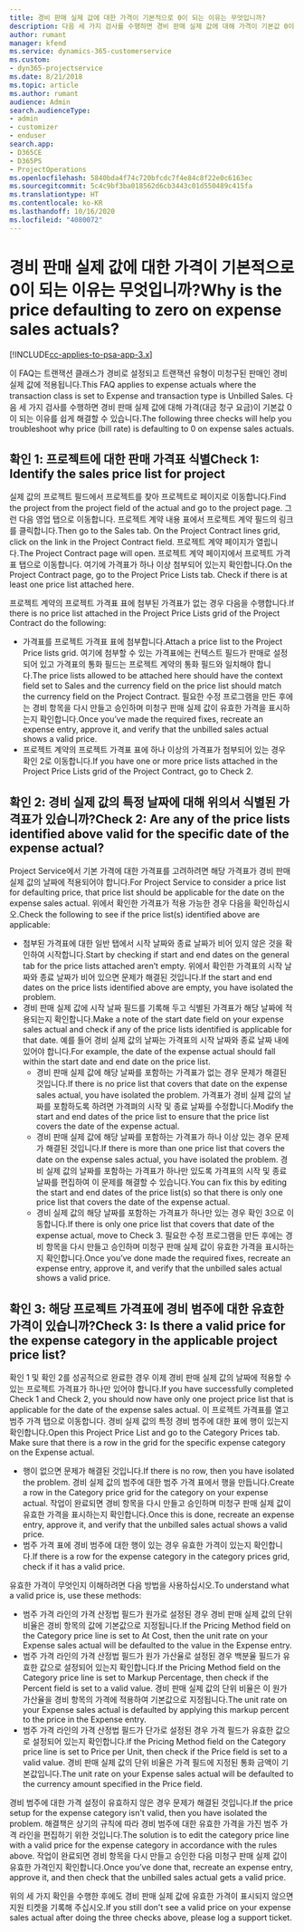 ```yaml
---
title: 경비 판매 실제 값에 대한 가격이 기본적으로 0이 되는 이유는 무엇입니까?
description: 다음 세 가지 검사를 수행하면 경비 판매 실제 값에 대해 가격이 기본값 0이 되는 이유를 쉽게 해결할 수 있습니다.
author: rumant
manager: kfend
ms.service: dynamics-365-customerservice
ms.custom:
- dyn365-projectservice
ms.date: 8/21/2018
ms.topic: article
ms.author: rumant
audience: Admin
search.audienceType:
- admin
- customizer
- enduser
search.app:
- D365CE
- D365PS
- ProjectOperations
ms.openlocfilehash: 5840bda4f74c720bfcdc7f4e84c8f22e0c6163ec
ms.sourcegitcommit: 5c4c9bf3ba018562d6cb3443c01d550489c415fa
ms.translationtype: HT
ms.contentlocale: ko-KR
ms.lasthandoff: 10/16/2020
ms.locfileid: "4080072"
---
```

# <a name="why-is-the-price-defaulting-to-zero-on-expense-sales-actuals"></a><span data-ttu-id="c47aa-103">경비 판매 실제 값에 대한 가격이 기본적으로 0이 되는 이유는 무엇입니까?</span><span class="sxs-lookup"><span data-stu-id="c47aa-103">Why is the price defaulting to zero on expense sales actuals?</span></span>

[!INCLUDE[cc-applies-to-psa-app-3.x](../includes/cc-applies-to-psa-app-3x.md)]

<span data-ttu-id="c47aa-104">이 FAQ는 트랜잭션 클래스가 경비로 설정되고 트랜잭션 유형이 미청구된 판매인 경비 실제 값에 적용됩니다.</span><span class="sxs-lookup"><span data-stu-id="c47aa-104">This FAQ applies to expense actuals where the transaction class is set to Expense and transaction type is Unbilled Sales.</span></span> <span data-ttu-id="c47aa-105">다음 세 가지 검사를 수행하면 경비 판매 실제 값에 대해 가격(대금 청구 요금)이 기본값 0이 되는 이유를 쉽게 해결할 수 있습니다.</span><span class="sxs-lookup"><span data-stu-id="c47aa-105">The following three checks will help you troubleshoot why price (bill rate) is defaulting to 0 on expense sales actuals.</span></span>

## <a name="check-1-identify-the-sales-price-list-for-project"></a><span data-ttu-id="c47aa-106">확인 1: 프로젝트에 대한 판매 가격표 식별</span><span class="sxs-lookup"><span data-stu-id="c47aa-106">Check 1: Identify the sales price list for project</span></span>

<span data-ttu-id="c47aa-107">실제 값의 프로젝트 필드에서 프로젝트를 찾아 프로젝트로 페이지로 이동합니다.</span><span class="sxs-lookup"><span data-stu-id="c47aa-107">Find the project from the project field of the actual and go to the project page.</span></span> <span data-ttu-id="c47aa-108">그런 다음 영업 탭으로 이동합니다. 프로젝트 계약 내용 표에서 프로젝트 계약 필드의 링크를 클릭합니다.</span><span class="sxs-lookup"><span data-stu-id="c47aa-108">Then go to the Sales tab. On the Project Contract lines grid, click on the link in the Project Contract field.</span></span> <span data-ttu-id="c47aa-109">프로젝트 계약 페이지가 열립니다.</span><span class="sxs-lookup"><span data-stu-id="c47aa-109">The Project Contract page will open.</span></span> <span data-ttu-id="c47aa-110">프로젝트 계약 페이지에서 프로젝트 가격표 탭으로 이동합니다. 여기에 가격표가 하나 이상 첨부되어 있는지 확인합니다.</span><span class="sxs-lookup"><span data-stu-id="c47aa-110">On the Project Contract page, go to the Project Price Lists tab. Check if there is at least one price list attached here.</span></span>

<span data-ttu-id="c47aa-111">프로젝트 계약의 프로젝트 가격표 표에 첨부된 가격표가 없는 경우 다음을 수행합니다.</span><span class="sxs-lookup"><span data-stu-id="c47aa-111">If there is no price list attached in the Project Price Lists grid of the Project Contract do the following:</span></span>

- <span data-ttu-id="c47aa-112">가격표를 프로젝트 가격표 표에 첨부합니다.</span><span class="sxs-lookup"><span data-stu-id="c47aa-112">Attach a price list to the Project Price lists grid.</span></span> <span data-ttu-id="c47aa-113">여기에 첨부할 수 있는 가격표에는 컨텍스트 필드가 판매로 설정되어 있고 가격표의 통화 필드는 프로젝트 계약의 통화 필드와 일치해야 합니다.</span><span class="sxs-lookup"><span data-stu-id="c47aa-113">The price lists allowed to be attached here should have the context field set to Sales and the currency field on the price list should match the currency field on the Project Contract.</span></span> <span data-ttu-id="c47aa-114">필요한 수정 프로그램을 만든 후에는 경비 항목을 다시 만들고 승인하며 미청구 판매 실제 값이 유효한 가격을 표시하는지 확인합니다.</span><span class="sxs-lookup"><span data-stu-id="c47aa-114">Once you’ve made the required fixes, recreate an expense entry, approve it, and verify that the unbilled sales actual shows a valid price.</span></span>
- <span data-ttu-id="c47aa-115">프로젝트 계약의 프로젝트 가격표 표에 하나 이상의 가격표가 첨부되어 있는 경우 확인 2로 이동합니다.</span><span class="sxs-lookup"><span data-stu-id="c47aa-115">If you have one or more price lists attached in the Project Price Lists grid of the Project Contract, go to Check 2.</span></span>

## <a name="check-2-are-any-of-the-price-lists-identified-above-valid-for-the-specific-date-of-the-expense-actual"></a><span data-ttu-id="c47aa-116">확인 2: 경비 실제 값의 특정 날짜에 대해 위의서 식별된 가격표가 있습니까?</span><span class="sxs-lookup"><span data-stu-id="c47aa-116">Check 2: Are any of the price lists identified above valid for the specific date of the expense actual?</span></span>

<span data-ttu-id="c47aa-117">Project Service에서 기본 가격에 대한 가격표를 고려하려면 해당 가격표가 경비 판매 실제 값의 날짜에 적용되어야 합니다.</span><span class="sxs-lookup"><span data-stu-id="c47aa-117">For Project Service to consider a price list for defaulting price, that price list should be applicable for the date on the expense sales actual.</span></span> <span data-ttu-id="c47aa-118">위에서 확인한 가격표가 적용 가능한 경우 다음을 확인하십시오.</span><span class="sxs-lookup"><span data-stu-id="c47aa-118">Check the following to see if the price list(s) identified above are applicable:</span></span>

- <span data-ttu-id="c47aa-119">첨부된 가격표에 대한 일반 탭에서 시작 날짜와 종료 날짜가 비어 있지 않은 것을 확인하여 시작합니다.</span><span class="sxs-lookup"><span data-stu-id="c47aa-119">Start by checking if start and end dates on the general tab for the price lists attached aren’t empty.</span></span> <span data-ttu-id="c47aa-120">위에서 확인한 가격표의 시작 날짜와 종료 날짜가 비어 있으면 문제가 해결된 것입니다.</span><span class="sxs-lookup"><span data-stu-id="c47aa-120">If the start and end dates on the price lists identified above are empty, you have isolated the problem.</span></span> 
- <span data-ttu-id="c47aa-121">경비 판매 실제 값에 시작 날짜 필드를 기록해 두고 식별된 가격표가 해당 날짜에 적용되는지 확인합니다.</span><span class="sxs-lookup"><span data-stu-id="c47aa-121">Make a note of the start date field on your expense sales actual and check if any of the price lists identified is applicable for that date.</span></span> <span data-ttu-id="c47aa-122">예를 들어 경비 실제 값의 날짜는 가격표의 시작 날짜와 종료 날짜 내에 있어야 합니다.</span><span class="sxs-lookup"><span data-stu-id="c47aa-122">For example, the date of the expense actual should fall within the start date and end date on the price list.</span></span> 
    - <span data-ttu-id="c47aa-123">경비 판매 실제 값에 해당 날짜를 포함하는 가격표가 없는 경우 문제가 해결된 것입니다.</span><span class="sxs-lookup"><span data-stu-id="c47aa-123">If there is no price list that covers that date on the expense sales actual, you have isolated the problem.</span></span> <span data-ttu-id="c47aa-124">가격표가 경비 실제 값의 날짜를 포함하도록 하려면 가격펴의 시작 및 종료 날짜를 수정합니다.</span><span class="sxs-lookup"><span data-stu-id="c47aa-124">Modify the start and end dates of the price list to ensure that the price list covers the date of the expense actual.</span></span> 
    - <span data-ttu-id="c47aa-125">경비 판매 실제 값에 해당 날짜를 포함하는 가격표가 하나 이상 있는 경우 문제가 해결된 것입니다.</span><span class="sxs-lookup"><span data-stu-id="c47aa-125">If there is more than one price list that covers the date on the expense sales actual, you have isolated the problem.</span></span> <span data-ttu-id="c47aa-126">경비 실제 값의 날짜를 포함하는 가격표가 하나만 있도록 가격표의 시작 및 종료 날짜를 편집하여 이 문제를 해결할 수 있습니다.</span><span class="sxs-lookup"><span data-stu-id="c47aa-126">You can fix this by editing the start and end dates of the price list(s) so that there is only one price list that covers the date of the expense actual.</span></span> 
    - <span data-ttu-id="c47aa-127">경비 실제 값의 해당 날짜를 포함하는 가격표가 하나만 있는 경우 확인 3으로 이동합니다.</span><span class="sxs-lookup"><span data-stu-id="c47aa-127">If there is only one price list that covers that date of the expense actual, move to Check 3.</span></span>
<span data-ttu-id="c47aa-128">필요한 수정 프로그램을 만든 후에는 경비 항목을 다시 만들고 승인하며 미청구 판매 실제 값이 유효한 가격을 표시하는지 확인합니다.</span><span class="sxs-lookup"><span data-stu-id="c47aa-128">Once you’ve done made the required fixes, recreate an expense entry, approve it, and verify that the unbilled sales actual shows a valid price.</span></span>

## <a name="check-3-is-there-a-valid-price-for-the-expense-category-in-the-applicable-project-price-list"></a><span data-ttu-id="c47aa-129">확인 3: 해당 프로젝트 가격표에 경비 범주에 대한 유효한 가격이 있습니까?</span><span class="sxs-lookup"><span data-stu-id="c47aa-129">Check 3: Is there a valid price for the expense category in the applicable project price list?</span></span> 

<span data-ttu-id="c47aa-130">확인 1 및 확인 2를 성공적으로 완료한 경우 이제 경비 판매 실제 값의 날짜에 적용할 수 있는 프로젝트 가격표가 하나만 있어야 합니다.</span><span class="sxs-lookup"><span data-stu-id="c47aa-130">If you have successfully completed Check 1 and Check 2, you should now have only one project price list that is applicable for the date of the expense sales actual.</span></span> <span data-ttu-id="c47aa-131">이 프로젝트 가격표를 열고 범주 가격 탭으로 이동합니다. 경비 실제 값의 특정 경비 범주에 대한 표에 행이 있는지 확인합니다.</span><span class="sxs-lookup"><span data-stu-id="c47aa-131">Open this Project Price List and go to the Category Prices tab. Make sure that there is a row in the grid for the specific expense category on the Expense actual.</span></span>
 
- <span data-ttu-id="c47aa-132">행이 없으면 문제가 해결된 것입니다.</span><span class="sxs-lookup"><span data-stu-id="c47aa-132">If there is no row, then you have isolated the problem.</span></span> <span data-ttu-id="c47aa-133">경비 실제 값의 범주에 대한 범주 가격 표에서 행을 만듭니다.</span><span class="sxs-lookup"><span data-stu-id="c47aa-133">Create a row in the Category price grid for the category on your expense actual.</span></span> <span data-ttu-id="c47aa-134">작업이 완료되면 경비 항목을 다시 만들고 승인하며 미청구 판매 실제 값이 유효한 가격을 표시하는지 확인합니다.</span><span class="sxs-lookup"><span data-stu-id="c47aa-134">Once this is done, recreate an expense entry, approve it, and verify that the unbilled sales actual shows a valid price.</span></span> 
- <span data-ttu-id="c47aa-135">범주 가격 표에 경비 범주에 대한 행이 있는 경우 유효한 가격이 있는지 확인합니다.</span><span class="sxs-lookup"><span data-stu-id="c47aa-135">If there is a row for the expense category in the category prices grid, check if it has a valid price.</span></span>

<span data-ttu-id="c47aa-136">유효한 가격이 무엇인지 이해하려면 다음 방법을 사용하십시오.</span><span class="sxs-lookup"><span data-stu-id="c47aa-136">To understand what a valid price is, use these methods:</span></span>

- <span data-ttu-id="c47aa-137">범주 가격 라인의 가격 산정법 필드가 원가로 설정된 경우 경비 판매 실제 값의 단위 비율은 경비 항목의 값에 기본값으로 지정됩니다.</span><span class="sxs-lookup"><span data-stu-id="c47aa-137">If the Pricing Method field on the Category price line is set to At Cost, then the unit rate on your Expense sales actual will be defaulted to the value in the Expense entry.</span></span>
- <span data-ttu-id="c47aa-138">범주 가격 라인의 가격 산정법 필드가 원가 가산율로 설정된 경우 백분율 필드가 유효한 값으로 설정되어 있는지 확인합니다.</span><span class="sxs-lookup"><span data-stu-id="c47aa-138">If the Pricing Method field on the Category price line is set to Markup Percentage, then check if the Percent field is set to a valid value.</span></span> <span data-ttu-id="c47aa-139">경비 판매 실제 값의 단위 비율은 이 원가 가산율을 경비 항목의 가격에 적용하여 기본값으로 지정됩니다.</span><span class="sxs-lookup"><span data-stu-id="c47aa-139">The unit rate on your Expense sales actual is defaulted by applying this markup percent to the price in the Expense entry.</span></span>
- <span data-ttu-id="c47aa-140">범주 가격 라인의 가격 산정법 필드가 단가로 설정된 경우 가격 필드가 유효한 값으로 설정되어 있는지 확인합니다.</span><span class="sxs-lookup"><span data-stu-id="c47aa-140">If the Pricing Method field on the Category price line is set to Price per Unit, then check if the Price field is set to a valid value.</span></span> <span data-ttu-id="c47aa-141">경비 판매 실제 값의 단위 비율은 가격 필드에 지정된 통화 금액이 기본값입니다.</span><span class="sxs-lookup"><span data-stu-id="c47aa-141">The unit rate on your Expense sales actual will be defaulted to the currency amount specified in the Price field.</span></span>

<span data-ttu-id="c47aa-142">경비 범주에 대한 가격 설정이 유효하지 않은 경우 문제가 해결된 것입니다.</span><span class="sxs-lookup"><span data-stu-id="c47aa-142">If the price setup for the expense category isn't valid, then you have isolated the problem.</span></span> <span data-ttu-id="c47aa-143">해결책은 상기의 규칙에 따라 경비 범주에 대한 유효한 가격을 가진 범주 가격 라인을 편집하기 위한 것입니다.</span><span class="sxs-lookup"><span data-stu-id="c47aa-143">The solution is to edit the category price line with a valid price for the expense category in accordance with the rules above.</span></span> <span data-ttu-id="c47aa-144">작업이 완료되면 경비 항목을 다시 만들고 승인한 다음 미청구 판매 실제 값이 유효한 가격인지 확인합니다.</span><span class="sxs-lookup"><span data-stu-id="c47aa-144">Once you’ve done that, recreate an expense entry, approve it, and then check that the unbilled sales actual gets a valid price.</span></span>

<span data-ttu-id="c47aa-145">위의 세 가지 확인을 수행한 후에도 경비 판매 실제 값에 유효한 가격이 표시되지 않으면 지원 티켓을 기록해 주십시오.</span><span class="sxs-lookup"><span data-stu-id="c47aa-145">If you still don't see a valid price on your expense sales actual after doing the three checks above, please log a support ticket.</span></span>


